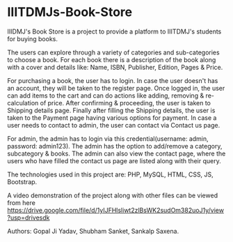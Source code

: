 # IIITDMJs-Book-Store
IIIDMJ's Book Store is a project to provide a platform to IIITDMJ's students for buying books. 


The users can explore through a variety of categories and sub-categories to choose a book. For each book there is a description of the book along with a cover and details like: Name, ISBN, Publisher, Edition, Pages & Price.

For purchasing a book, the user has to login. In case the user doesn't has an account, they will be taken to the register page. Once logged in, the user can add items to the cart and can do actions like adding, removing & re-calculation of price. After confirming & proceeding, the user is taken to Shipping details page. Finally after filling the Shipping details, the user is taken to the Payment page having various options for payment. In case a user needs to contact to admin, the user can contact via Contact us page.

For admin, the admin has to login via this credential(username: admin, password: admin123). The admin has the option to add/remove a category, subcategory & books. The admin can also view the contact page, where the users who have filled the contact us page are listed along with their query. 

The technologies used in this project are: PHP, MySQL, HTML, CSS, JS, Bootstrap.

A video demonstration of the project along with other files can be viewed from here https://drive.google.com/file/d/1yIJFHlsliwt2zlBsWK2sudOm382uoJ1y/view?usp=drivesdk 

Authors: Gopal Ji Yadav, Shubham Sanket, Sankalp Saxena.

